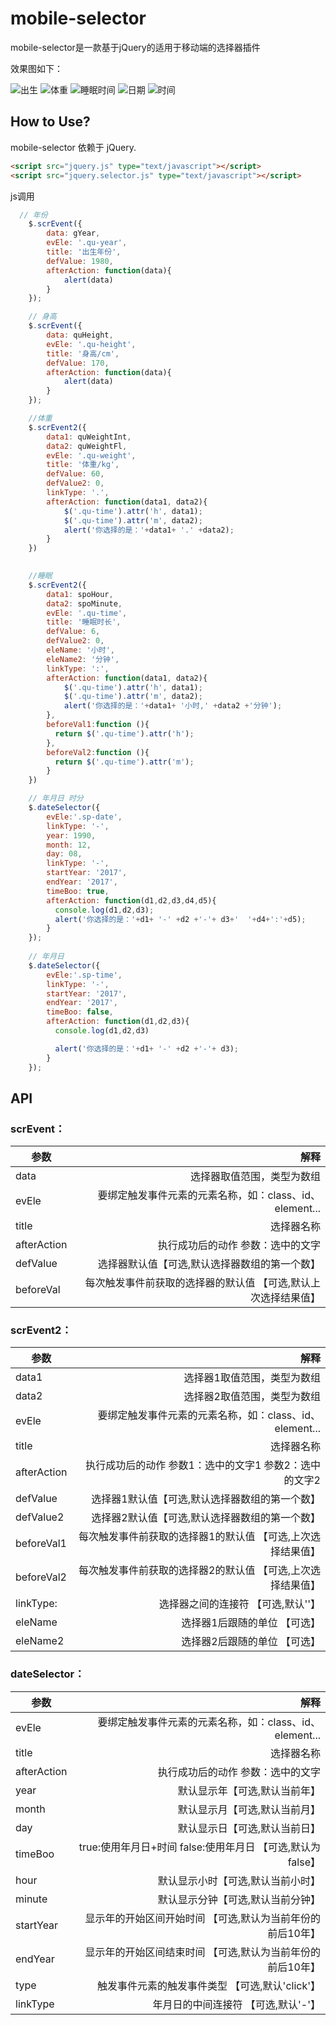 # mobile-selector

mobile-selector是一款基于jQuery的适用于移动端的选择器插件

效果图如下：

![出生](./images/1.gif)  ![体重](./images/2.gif) ![睡眠时间](./images/3.gif) ![日期](./images/time.png) ![时间](./images/date.png)

## How to Use?

mobile-selector 依赖于 jQuery. 

```html
<script src="jquery.js" type="text/javascript"></script>
<script src="jquery.selector.js" type="text/javascript"></script>
```

js调用

```js
  // 年份
    $.scrEvent({
        data: gYear,
        evEle: '.qu-year',
        title: '出生年份',
        defValue: 1980,
        afterAction: function(data){
            alert(data)
        }
    });

    // 身高
    $.scrEvent({
        data: quHeight,
        evEle: '.qu-height',
        title: '身高/cm',
        defValue: 170,
        afterAction: function(data){
            alert(data)
        }
    });

    //体重
    $.scrEvent2({
        data1: quWeightInt,
        data2: quWeightFl,
        evEle: '.qu-weight',
        title: '体重/kg',
        defValue: 60,
        defValue2: 0,
        linkType: '.',
        afterAction: function(data1, data2){
            $('.qu-time').attr('h', data1);
            $('.qu-time').attr('m', data2);
            alert('你选择的是：'+data1+ '.' +data2);
        }
    })

    
    //睡眠
    $.scrEvent2({
        data1: spoHour,
        data2: spoMinute,
        evEle: '.qu-time',
        title: '睡眠时长',
        defValue: 6,
        defValue2: 0,
        eleName: '小时',
        eleName2: '分钟',
        linkType: ':',
        afterAction: function(data1, data2){
            $('.qu-time').attr('h', data1);
            $('.qu-time').attr('m', data2);
            alert('你选择的是：'+data1+ '小时,' +data2 +'分钟');
        },
        beforeVal1:function (){
          return $('.qu-time').attr('h');
        },
        beforeVal2:function (){
          return $('.qu-time').attr('m');
        }
    })

    // 年月日 时分
    $.dateSelector({
        evEle:'.sp-date',
        linkType: '-',
        year: 1990,
        month: 12,
        day: 08,
        linkType: '-',
        startYear: '2017',
        endYear: '2017',
        timeBoo: true,
        afterAction: function(d1,d2,d3,d4,d5){
          console.log(d1,d2,d3);
          alert('你选择的是：'+d1+ '-' +d2 +'-'+ d3+'  '+d4+':'+d5);
        }
    });
    
    // 年月日
    $.dateSelector({
        evEle:'.sp-time',
        linkType: '-',
        startYear: '2017',
        endYear: '2017',
        timeBoo: false,
        afterAction: function(d1,d2,d3){
          console.log(d1,d2,d3)

          alert('你选择的是：'+d1+ '-' +d2 +'-'+ d3);
        }
    });
```

## API

### scrEvent：

| 参数          | 解释                                                        |
| ------------- | -----:                                                      |
| data          | 选择器取值范围，类型为数组                                  |
| evEle         | 要绑定触发事件元素的元素名称，如：class、id、element...     |
| title         | 选择器名称                                                  |
| afterAction   | 执行成功后的动作   参数：选中的文字                         |
| defValue      | 选择器默认值【可选,默认选择器数组的第一个数】               |
| beforeVal     | 每次触发事件前获取的选择器的默认值  【可选,默认上次选择结果值】 |


### scrEvent2：

| 参数          | 解释                                                         |
| ------------- | -----:                                                       |
| data1         | 选择器1取值范围，类型为数组                                  |
| data2         | 选择器2取值范围，类型为数组                                  |
| evEle         | 要绑定触发事件元素的元素名称，如：class、id、element...      |
| title         | 选择器名称                                                   |
| afterAction   | 执行成功后的动作   参数1：选中的文字1   参数2：选中的文字2   |
| defValue      | 选择器1默认值【可选,默认选择器数组的第一个数】               |
| defValue2     | 选择器2默认值【可选,默认选择器数组的第一个数】               |
| beforeVal1    | 每次触发事件前获取的选择器1的默认值  【可选,上次选择结果值】 |
| beforeVal2    | 每次触发事件前获取的选择器2的默认值  【可选,上次选择结果值】 |
| linkType:     | 选择器之间的连接符       【可选,默认''】                            |
| eleName       | 选择器1后跟随的单位        【可选】                          |
| eleName2      | 选择器2后跟随的单位            【可选】                      |


### dateSelector：

| 参数          | 解释                                                        |
| ------------- | -----:                                                      |
| evEle         | 要绑定触发事件元素的元素名称，如：class、id、element...     |
| title         | 选择器名称                                                  |
| afterAction   | 执行成功后的动作   参数：选中的文字                         |
| year          | 默认显示年【可选,默认当前年】                               |
| month         | 默认显示月【可选,默认当前月】                               |
| day           | 默认显示日【可选,默认当前日】                               |
| timeBoo       | true:使用年月日+时间 false:使用年月日  【可选,默认为false】 |
| hour          | 默认显示小时【可选,默认当前小时】                           |
| minute        | 默认显示分钟【可选,默认当前分钟】                           |
| startYear     | 显示年的开始区间开始时间 【可选,默认为当前年份的前后10年】  |
| endYear       | 显示年的开始区间结束时间 【可选,默认为当前年份的前后10年】  |
| type          | 触发事件元素的触发事件类型 【可选,默认'click'】             |
| linkType      | 年月日的中间连接符     【可选,默认'-'】                     |
